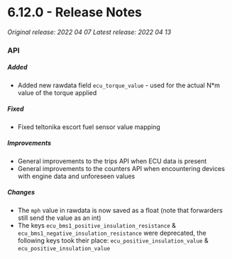 # 6.12.0 - Release Notes
*Original release: 2022 04 07*
*Latest release: 2022 04 13*

### API

##### Added

* Added new rawdata field `ecu_torque_value` - used for the actual N*m value of the torque applied

##### Fixed

* Fixed teltonika escort fuel sensor value mapping

##### Improvements

* General improvements to the trips API when ECU data is present
* General improvements to the counters API when encountering devices with engine data and unforeseen values

##### Changes

* The `mph` value in rawdata is now saved as a float (note that forwarders still send the value as an int)
* The keys `ecu_bms1_positive_insulation_resistance` & `ecu_bms1_negative_insulation_resistance` were deprecated, the following keys took their place: `ecu_positive_insulation_value` & `ecu_positive_insulation_value`

